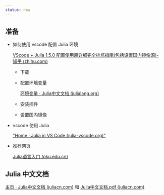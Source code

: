 ```yaml
---
status: new
---
```




## 准备
- 如何使用 vscode 配置 Julia 环境
  
    [VScode + Julia 1.5.0 配置使用超详细完全排坑指南(包括设置国内镜像源)- 知乎 (zhihu.com) ](https://zhuanlan.zhihu.com/p/163809924)
            
    - 下载
    - 配置环境变量
    
        [环境变量 · Julia中文文档 (julialang.org)](https://cn.julialang.org/JuliaZH.jl/latest/manual/environment-variables/index.html)
        
    - 安装插件
    - 设置国内镜像

- vscode 使用 Julia

    ["Home · Julia in VS Code (julia-vscode.org)"](https://www.julia-vscode.org/docs/stable/)

- 推荐网页
        
    [Julia语言入门 (pku.edu.cn)](https://www.math.pku.edu.cn/teachers/lidf/docs/Julia/html/_book/index.html)

## Julia 中文文档

[主页 · Julia中文文档 (juliacn.com)](https://docs.juliacn.com/latest/) 和 [Julia中文文档.pdf (juliacn.com)](https://docs.juliacn.com/pdf/dev/Julia%E4%B8%AD%E6%96%87%E6%96%87%E6%A1%A3.pdf)